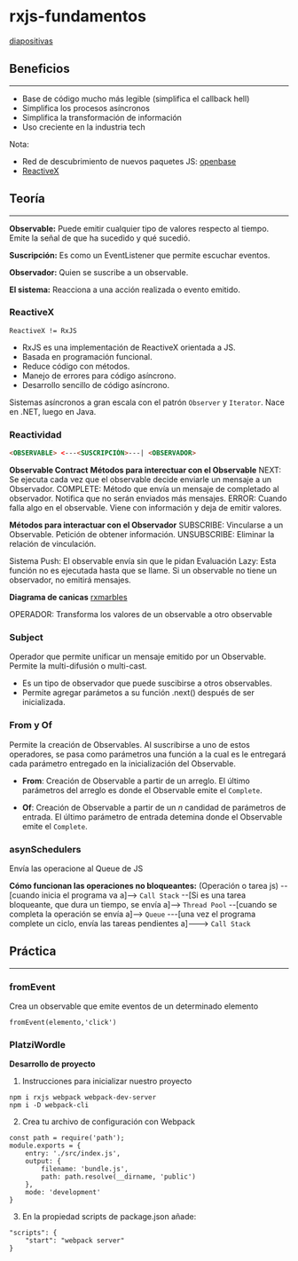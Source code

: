 # rxjs-fundamentos
[diapositivas](https://static.platzi.com/media/public/uploads/2-slides-del-curso-de-programacion-reactiva-con-rxjs_dc67a054-992f-4bea-9bd9-c440fab6b94c.pdf)

## Beneficios
---
* Base de código mucho más legible (simplifica el callback hell)
* Simplifica los procesos asíncronos
* Simplifica la transformación de información
* Uso creciente en la industria tech

Nota: 
* Red de descubrimiento de nuevos paquetes JS: [openbase](https://openbase.com/) 
* [ReactiveX](https://reactivex.io)

## Teoría
---
**Observable:** Puede emitir cualquier tipo de valores respecto al tiempo. Emite la señal de que ha sucedido y qué sucedió. 

**Suscripción:** Es como un EventListener que permite escuchar eventos.

**Observador:** Quien se suscribe a un observable.

**El sistema:** Reacciona a una acción realizada o evento emitido.

### ReactiveX
`ReactiveX != RxJS`
* RxJS es una implementación de ReactiveX orientada a JS.
* Basada en programación funcional.
* Reduce código con métodos.
* Manejo de errores para código asíncrono.
* Desarrollo sencillo de código asíncrono.

Sistemas asíncronos a gran escala con el patrón `Observer` y `Iterator`.
Nace en .NET, luego en Java.

### Reactividad
```html
<OBSERVABLE> <---<SUSCRIPCIÓN>---| <OBSERVADOR>
```

**Observable Contract**
**Métodos para interectuar con el Observable**
NEXT: Se ejecuta cada vez que el observable decide enviarle un mensaje a un Observador.
COMPLETE: Método que envía un mensaje de completado al observador. Notifica que no serán enviados más mensajes.
ERROR: Cuando falla algo en el observable. Viene con información y deja de emitir valores.

**Métodos para interactuar con el Observador**
SUBSCRIBE: Vincularse a un Observable. Petición de obtener información.
UNSUBSCRIBE: Eliminar la relación de vinculación.

Sistema Push: El observable envía sin que le pidan
Evaluación Lazy: Esta función no es ejecutada hasta que se llame. Si un observable no tiene un observador, no emitirá mensajes.

**Diagrama de canicas**
[rxmarbles](https://rxmarbles.com/)

OPERADOR: Transforma los valores de un observable a otro observable

### Subject
Operador que permite unificar un mensaje emitido por un Observable. Permite la multi-difusión o multi-cast.

* Es un tipo de observador que puede suscibirse a otros observables.
* Permite agregar parámetos a su función .next() después de ser inicializada.

### From y Of
Permite la creación de Observables. Al suscribirse a uno de estos operadores, se pasa como parámetros una función a la cual es le entregará cada parámetro entregado en la inicialización del Observable.

- **From**:
Creación de Observable a partir de un arreglo. El último parámetros del arreglo es donde el Observable emite el `Complete`.

- **Of**:
Creación de Observable a partir de un *n* candidad de parámetros de entrada. El último parámetro de entrada detemina donde el Observable emite el `Complete`.

### asynSchedulers
Envía las operacione al Queue de JS

**Cómo funcionan las operaciones no bloqueantes:**
(Operación o tarea js) --[cuando inicia el programa va a]--> `Call Stack` --[Si es una tarea bloqueante, que dura un tiempo, se envía a]--> `Thread Pool` --[cuando se completa la operación se envía a]--> `Queue` ---[una vez el programa complete un ciclo, envía las tareas pendientes a]---> `Call Stack`

## Práctica 
---

### fromEvent
Crea un observable que emite eventos de un determinado elemento
```
fromEvent(elemento,'click')
```
### PlatziWordle
**Desarrollo de proyecto**
1. Instrucciones para inicializar nuestro proyecto
```
npm i rxjs webpack webpack-dev-server
npm i -D webpack-cli
```
2. Crea tu archivo de configuración con Webpack
```
const path = require('path');
module.exports = {
    entry: './src/index.js',
    output: {
        filename: 'bundle.js',
        path: path.resolve(__dirname, 'public')
    },
    mode: 'development'
}
```
3. En la propiedad scripts de package.json añade:
```
"scripts": {
    "start": "webpack server"
}
```